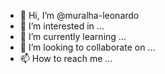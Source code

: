 - 👋 Hi, I’m @muralha-leonardo
- 👀 I’m interested in ...
- 🌱 I’m currently learning ...
- 💞️ I’m looking to collaborate on ...
- 📫 How to reach me ...

<!---
muralha-leonardo/muralha-leonardo is a ✨ special ✨ repository because its `README.md` (this file) appears on your GitHub profile.
You can click the Preview link to take a look at your changes.
--->
